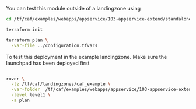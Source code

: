 You can test this module outside of a landingzone using

```bash
cd /tf/caf/examples/webapps/appservice/103-appservice-extend/standalone

terraform init

terraform plan \
  -var-file ../configuration.tfvars

```

To test this deployment in the example landingzone. Make sure the launchpad has been deployed first

```bash

rover \
  -lz /tf/caf/landingzones/caf_example \
  -var-folder  /tf/caf/examples/webapps/appservice/103-appservice-extend/ \
  -level level1 \
  -a plan

```